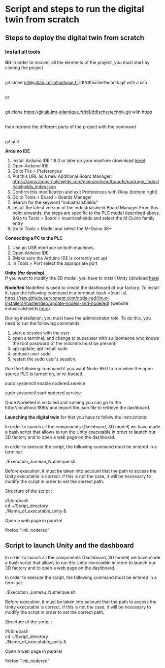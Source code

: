 # Script and steps to run the digital twin from scratch
## Steps to deploy the digital twin from scratch
### Install all tools
**Git**
In order to recover all the elements of the project, you must start by cloning the project
 
<br>git clone git@gitlab.imt-atlantique.fr:idf/dtfischertechnik.git with a ssh
 
<br>or
 
<br>git clone https://gitlab.imt-atlantique.fr/idf/dtfischertechnik.git with https
 
<br>then retrieve the different parts of the project with the command
 
<br>git pull

**Arduino IDE**
1. Install Arduino IDE 1.8.0 or later on your machine (download [here](https://www.arduino.cc/en/software/))
2. Open Arduino IDE
3. Go to File > Preferences
4. Put this URL as a new Additional Board Manager:
https://apps.industrialshields.com/main/arduino/boards/package_industrialshields_index.json
5. Confirm this modification and exit Preferences with Okay (bottom right)
6. Go to Tools > Board  > Boards Manager
7. Search for the keyword “industrialshields”
8. Install the latest version of the industrialshield Board Manager
From this point onwards, the steps are specific to the PLC model described above.
9.Go to Tools > Board > inustrialshields and select the M-Duino family entry
10. Go to Tools > Model and select the M-Duino 58+

**Connecting a PC to the PLC**
1. Use an USB interface on both machines.
2. Open Arduino IDE
3. (Make sure the Arduino IDE is correctly set up)
4. In Tools > Port select the appropriate port

**Unity (for develop)**
<br>If you want to modify the 3D model, you have to install Unity (dowload [here](https://unity.com/fr/download/))

**NodeRed**
NodeRed is used to create the dashboard of our factory. To install it, type the following command in a terminal:
bash <(curl -sL https://raw.githubusercontent.com/node-red/linux-installers/master/deb/update-nodejs-and-nodered)
(website industrialshields [here](https://www.industrialshields.com/blog/arduino-industrial-1/post/arduino-tutorial-node-red-dashboard-and-arduino-web-server-440#:~:text=Node%2DRED%20is%20a%20programming,runtime%20in%20a%20single%20click/))

During installation, you must have the administrator role. To do this, you need to run the following commands
1. start a session with the user
2. open a terminal, and change to superuser with su (someone who knows the root password of the machine must be present)
3. apt update; apt install sudo
4. adduser user sudo
5. restart the sudo user's session.

Run the following command if you want Node-RED to run when the open source PLC is turned on, or re-booted.

sudo systemctl enable nodered.service

sudo systemctl start nodered.service

Once NodeRed is installed and running you can go to the http://localhost:1880/ and import the json file to retrieve the dashboard.

**Launching the digital twin**
for that you have to follow the instructions:

In order to launch all the components (Dashboard, 3D model) we have made a bash script that allows to run the Unity executable in order to launch our 3D factory and to open a web page on the dashboard.

In order to execute the script, the following command must be entered in a terminal:

./Execution_Jumeau_Numérque.sh

Before execution, it must be taken into account that the path to access the Unity executable is correct. If this is not the case, it will be necessary to modify the script in order to set the correct path.

Structure of the script :

#!/bin/bash
<br>cd ~/Script_directory
<br>./Name_of_executable_unity &

Open a web page in parallel

firefox "link_nodered"

## Script to launch Unity and the dashboard
In order to launch all the components (Dashboard, 3D model) we have made a bash script that allows to run the Unity executable in order to launch our 3D factory and to open a web page on the dashboard.

In order to execute the script, the following command must be entered in a terminal:

./Execution_Jumeau_Numérque.sh

Before execution, it must be taken into account that the path to access the Unity executable is correct. If this is not the case, it will be necessary to modify the script in order to set the correct path.

Structure of the script :

#!/bin/bash
<br>cd ~/Script_directory
<br>./Name_of_executable_unity &

Open a web page in parallel

firefox "link_nodered"
